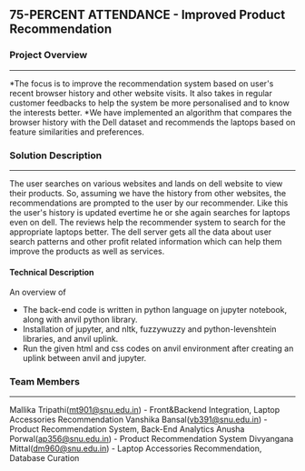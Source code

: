 ## 75-PERCENT ATTENDANCE - Improved Product Recommendation 

### Project Overview
----------------------------------
*The focus is to improve the recommendation system based on user's recent browser history and other website visits. It also takes in regular customer feedbacks to help the system be more personalised and to know the interests better.
*We have implemented an algorithm that compares the browser history with the Dell dataset and recommends the laptops based on feature similarities and preferences.

### Solution Description
----------------------------------
The user searches on various websites and lands on dell website to view their products. So, assuming we have the history from other websites, the recommendations are prompted to the user by our recommender. Like this the user's history 
is updated evertime he or she again searches for laptops even on dell. The reviews help the recommender system to search for the appropriate laptops better. The dell server gets all the data about user search patterns and other profit
related information which can help them improve the products as well as services.

#### Technical Description

An overview of 
* The back-end code is written in python language on jupyter notebook, along with anvil python library.
* Installation of jupyter, and nltk, fuzzywuzzy and python-levenshtein libraries, and anvil uplink.
* Run the given html and css codes on anvil environment after creating an uplink between anvil and jupyter.

### Team Members
----------------------------------
Mallika Tripathi(mt901@snu.edu.in) - Front&Backend Integration, Laptop Accessories Recommendation
Vanshika Bansal(vb391@snu.edu.in) - Product Recommendation System, Back-End Analytics
Anusha Porwal(ap356@snu.edu.in) - Product Recommendation System
Divyangana Mittal(dm960@snu.edu.in) - Laptop Accessories Recommendation, Database Curation
